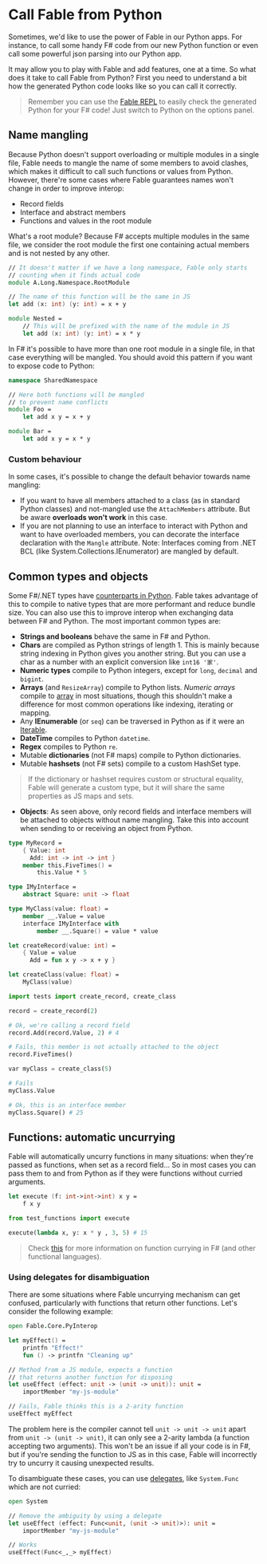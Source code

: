 # Call Fable from Python

Sometimes, we'd like to use the power of Fable in our Python apps. For instance, to call some handy F# code from our new
Python function or even call some powerful json parsing into our Python app.

It may allow you to play with Fable and add features, one at a time. So what does it take to call Fable from Python?
First you need to understand a bit how the generated Python code looks like so you can call it correctly.

> Remember you can use the [Fable REPL](https://fable.io/repl/) to easily check the generated Python for your F# code!
> Just switch to Python on the options panel.

## Name mangling

Because Python doesn't support overloading or multiple modules in a single file, Fable needs to mangle the name of some
members to avoid clashes, which makes it difficult to call such functions or values from Python. However, there're some
cases where Fable guarantees names won't change in order to improve interop:

- Record fields
- Interface and abstract members
- Functions and values in the root module

What's a root module? Because F# accepts multiple modules in the same file, we consider the root module the first one
containing actual members and is not nested by any other.

```fsharp
// It doesn't matter if we have a long namespace, Fable only starts
// counting when it finds actual code
module A.Long.Namespace.RootModule

// The name of this function will be the same in JS
let add (x: int) (y: int) = x + y

module Nested =
    // This will be prefixed with the name of the module in JS
    let add (x: int) (y: int) = x * y
```

In F# it's possible to have more than one root module in a single file, in that case everything will be mangled. You
should avoid this pattern if you want to expose code to Python:

```fsharp
namespace SharedNamespace

// Here both functions will be mangled
// to prevent name conflicts
module Foo =
    let add x y = x + y

module Bar =
    let add x y = x * y
```

### Custom behaviour

In some cases, it's possible to change the default behavior towards name mangling:

- If you want to have all members attached to a class (as in standard Python classes) and not-mangled use the
  `AttachMembers` attribute. But be aware **overloads won't work** in this case.
- If you are not planning to use an interface to interact with Python and want to have overloaded members, you can
  decorate the interface declaration with the `Mangle` attribute. Note: Interfaces coming from .NET BCL (like
  System.Collections.IEnumerator) are mangled by default.

## Common types and objects

Some F#/.NET types have [counterparts in Python](../dotnet/compatibility.md). Fable takes advantage of this to compile
to native types that are more performant and reduce bundle size. You can also use this to improve interop when
exchanging data between F# and Python. The most important common types are:

- **Strings and booleans** behave the same in F# and Python.
- **Chars** are compiled as Python strings of length 1. This is mainly because string indexing in Python gives you
  another string. But you can use a char as a number with an explicit conversion like `int16 '家'`.
- **Numeric types** compile to Python integers, except for `long`, `decimal` and `bigint`.
- **Arrays** (and `ResizeArray`) compile to Python lists. _Numeric arrays_ compile to [array](https://docs.python.org/3/library/array.html) in most
  situations, though this shouldn't make a difference for most common operations like indexing, iterating or mapping.
- Any **IEnumerable** (or `seq`) can be traversed in Python as if it were an [Iterable](https://docs.python.org/3/library/collections.abc.html#collections.abc.Iterable).
- **DateTime** compiles to Python `datetime`.
- **Regex** compiles to Python `re`.
- Mutable **dictionaries** (not F# maps) compile to Python dictionaries.
- Mutable **hashsets** (not F# sets) compile to a custom HashSet type.

> If the dictionary or hashset requires custom or structural equality, Fable will generate a custom type, but it will
> share the same properties as JS maps and sets.

- **Objects**: As seen above, only record fields and interface members will be attached to objects without name
  mangling. Take this into account when sending to or receiving an object from Python.

```fsharp
type MyRecord =
    { Value: int
      Add: int -> int -> int }
    member this.FiveTimes() =
        this.Value * 5

type IMyInterface =
    abstract Square: unit -> float

type MyClass(value: float) =
    member __.Value = value
    interface IMyInterface with
        member __.Square() = value * value

let createRecord(value: int) =
    { Value = value
      Add = fun x y -> x + y }

let createClass(value: float) =
    MyClass(value)
```

```py
import tests import create_record, create_class

record = create_record(2)

# Ok, we're calling a record field
record.Add(record.Value, 2) # 4

# Fails, this member is not actually attached to the object
record.FiveTimes()

var myClass = create_class(5)

# Fails
myClass.Value

# Ok, this is an interface member
myClass.Square() # 25
```

## Functions: automatic uncurrying

Fable will automatically uncurry functions in many situations: when they're passed as functions, when set as a record
field... So in most cases you can pass them to and from Python as if they were functions without curried arguments.

```fsharp
let execute (f: int->int->int) x y =
    f x y
```

```py
from test_functions import execute

execute(lambda x, y: x * y , 3, 5) # 15
```

> Check [this](https://fsharpforfunandprofit.com/posts/currying/) for more information on function currying in F# (and
> other functional languages).

### Using delegates for disambiguation

There are some situations where Fable uncurrying mechanism can get confused, particularly with functions that return
other functions. Let's consider the following example:

```fsharp
open Fable.Core.PyInterop

let myEffect() =
    printfn "Effect!"
    fun () -> printfn "Cleaning up"

// Method from a JS module, expects a function
// that returns another function for disposing
let useEffect (effect: unit -> (unit -> unit)): unit =
    importMember "my-js-module"

// Fails, Fable thinks this is a 2-arity function
useEffect myEffect
```

The problem here is the compiler cannot tell `unit -> unit -> unit` apart from `unit -> (unit -> unit)`, it can only see
a 2-arity lambda (a function accepting two arguments). This won't be an issue if all your code is in F#, but if you're
sending the function to JS as in this case, Fable will incorrectly try to uncurry it causing unexpected results.

To disambiguate these cases, you can use
[delegates](https://docs.microsoft.com/en-us/dotnet/fsharp/language-reference/delegates), like `System.Func` which are
not curried:

```fsharp
open System

// Remove the ambiguity by using a delegate
let useEffect (effect: Func<unit, (unit -> unit)>): unit =
    importMember "my-js-module"

// Works
useEffect(Func<_,_> myEffect)
```
